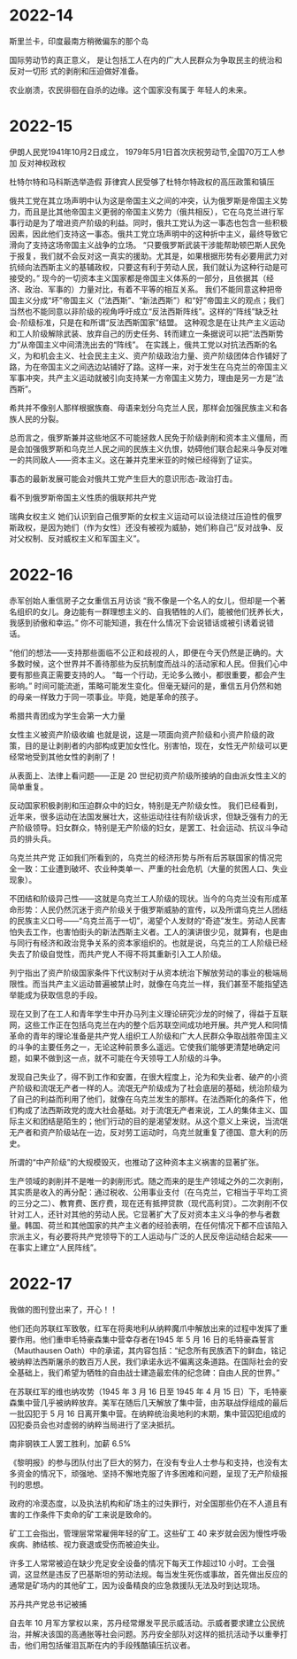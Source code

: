 
# 2022-14

斯里兰卡，印度最南方稍微偏东的那个岛

国际劳动节的真正意义，
是让包括工人在内的广大人民群众为争取民主的统治和反对一切形
式的剥削和压迫做好准备。

农业崩溃，农民徘徊在自杀的边缘。这个国家没有属于
年轻人的未来。













# 2022-15


 伊朗人民党1941年10月2日成立，
1979年5月1日首次庆祝劳动节,全国70万工人参加
反对神权政权

杜特尔特和马科斯选举造假
菲律宾人民受够了杜特尔特政权的高压政策和镇压

俄共工党在其立场声明中认为这是帝国主义之间的冲突，认为俄罗斯是帝国主义势
力，而且是比其他帝国主义更弱的帝国主义势力（俄共相反），它在乌克兰进行军事行动是为了增进资产阶级的利益。同时，俄共工党认为这一事态也包含一些积极因素，因此他们支持这一事态。俄共工党立场声明中的这种折中主义，最终导致它滑向了支持这场帝国主义战争的立场。
“只要俄罗斯武装干涉能帮助顿巴斯人民免于报复，我们就不会反对这一真实的援助。尤其是，如果根据形势有必要用武力对抗倾向法西斯主义的基辅政权，只要这有利于劳动人民，我们就认为这种行动是可接受的。”
现今的一切资本主义国家都是帝国主义体系的一部分，且依据其（经济、政治、军事的）力量对比，有着不平等的相互关系。
我们不能同意这种把帝国主义分成“坏”帝国主义（“法西斯”、“新法西斯”）和“好”帝国主义的观点；我们当然也不能同意以非阶级的视角呼吁成立“反法西斯阵线”。这样的“阵线”缺乏社会-阶级标准，只是在和所谓“反法西斯国家”结盟。
这种观念是在让共产主义运动和工人阶级解除武装、放弃自己的历史任务、转而建立一条据说可以把“法西斯势力”从帝国主义中间清洗出去的“阵线”。
在实践上，俄共工党以对抗法西斯的名义，为和机会主义、社会民主主义、资产阶级政治力量、资产阶级团体合作铺好了路，为在帝国主义之间选边站铺好了路。这样一来，对于发生在乌克兰的帝国主义军事冲突，共产主义运动就被引向支持某一方帝国主义势力，理由是另一方是“法西斯”。

希共并不像别人那样根据族裔、母语来划分乌克兰人民，那样会加强民族主义和各族人民的分裂。

总而言之，俄罗斯兼并这些地区不可能拯救人民免于阶级剥削和资本主义僵局，而是会加强俄罗斯和乌克兰人民之间的民族主义仇恨，妨碍他们联合起来斗争反对唯一的共同敌人——资本主义。这在兼并克里米亚的时候已经得到了证实。

事态的最新发展可能会对俄共工党产生巨大的意识形态-政治打击。



看不到俄罗斯帝国主义性质的俄联邦共产党



瑞典女权主义
她们认识到自己俄罗斯的女权主义运动可以设法绕过压迫性的俄罗斯政权，是因为她们（作为女性）还没有被视为威胁，她们称自己“反对战争、反对父权制、反对威权主义和军国主义”。


# 2022-16
赤军创始人重信房子之女重信五月访谈
“我不像是一个名人的女儿，但却是一个著名组织的女儿。身边能有一群理想主义的、自我牺牲的人们，能被他们抚养长大，我感到骄傲和幸运。”
你不可能知道，我在什么情况下会说错话或被引诱着说错话。

“他们的想法——支持那些面临不公正和歧视的人，即便在今天仍然是正确的。大多数时候，这个世界并不善待那些为反抗制度而战斗的活动家和人民。但我们心中要有那些真正需要支持的人。
“每一个行动，无论多么微小，都很重要，都会产生影响。”
时间可能流逝，策略可能发生变化。但毫无疑问的是，重信五月仍然和她的母亲一样致力于同一项事业。毕竟，她是革命的孩子。


希腊共青团成为学生会第一大力量

女性主义被资产阶级收编
也就是说，这是一项面向资产阶级和小资产阶级的政策，目的是让剥削者的内部构成更加女性化。别害怕，现在，女性无产阶级可以更经常地受到其他女性的剥削了！

从表面上、法律上看问题——正是 20 世纪初资产阶级所接纳的自由派女性主义的简单重复。

反动国家积极剥削和压迫群众中的妇女，特别是无产阶级女性。
我们已经看到，近年来，很多运动在法国发展壮大，这些运动往往有阶级诉求，但缺乏强有力的无产阶级领导。妇女群众，特别是无产阶级的妇女，是罢工、社会运动、抗议斗争动员的排头兵。


乌克兰共产党
正如我们所看到的，乌克兰的经济形势与所有后苏联国家的情况完全一致：工业遭到破坏、农业种类单一、严重的社会危机（大量的贫困人口、失业现象）。

不团结和阶级异己性——这就是乌克兰工人阶级的现状。当今的乌克兰没有形成革命形势：人民仍然沉迷于资产阶级关于俄罗斯威胁的宣传，以及所谓乌克兰人团结的民族主义口号——“乌克兰高于一切”，渴望个人发财的“奇迹”发生。劳动人民害怕失去工作，也害怕街头的新法西斯主义者。工人的演讲很少见，就算有，也是由与同行有经济和政治竞争关系的资本家组织的。也就是说，乌克兰的工人阶级已经失去了阶级自觉性，而共产党人不得不将其重新引入工人阶级。

列宁指出了资产阶级国家条件下代议制对于从资本统治下解放劳动的事业的极端局限性。而当共产主义运动普遍被禁止时，就像在乌克兰一样，我们甚至不能指望选举能成为获取信息的手段。

现在又到了在工人和青年学生中开办马列主义理论研究沙龙的时候了，得益于互联网，这些工作正在包括乌克兰在内的整个后苏联空间成功地开展。共产党人和同情革命的青年的理论准备是共产党人组织工人阶级和广大人民群众争取战胜帝国主义的斗争的主要任务之一，无论这种前景多么遥远。它使我们能够更清楚地确定问题，如果不做到这一点，就不可能在今天领导工人阶级的斗争。

发现自己失业了，得不到工作和安置，在很大程度上，沦为和失业者、破产的小资产阶级和流氓无产者一样的人。流氓无产阶级成为了社会底层的基础，统治阶级为了自己的利益而利用了他们，就像在乌克兰发生的那样。在法西斯化的条件下，他们构成了法西斯政党的庞大社会基础。对于流氓无产者来说，工人的集体主义、国际主义和团结是陌生的；他们行动的目的是渴望发财。从这个意义上来说，当流氓无产者和资产阶级站在一边，反对劳工运动时，乌克兰就重复了德国、意大利的历史。

所谓的“中产阶级”的大规模毁灭，也推动了这种资本主义祸害的显著扩张。


生产领域的剥削并不是唯一的剥削形式。随之而来的是生产领域之外的二次剥削，其实质是收入的再分配：通过税收、公用事业支付（在乌克兰，它相当于平均工资
的三分之二）、教育费、医疗费，现在还有抵押贷款（现代高利贷）。二次剥削不仅针对工人，还针对其他的劳动人民。它显著扩大了反对资本主义斗争的参与者数量。韩国、荷兰和其他国家的共产主义者的经验表明，在任何情况下都不应该陷入宗派主义，有必要将共产党领导下的工人运动与广泛的人民反帝运动结合起来——在事实上建立“人民阵线”。



# 2022-17
我做的图刊登出来了，开心！！

他们还向苏联红军致敬，红军在将奥地利从纳粹魔爪中解放出来的过程中发挥了重要作用。他们重申毛特豪森集中营幸存者在1945 年 5 月 16 日的毛特豪森誓言（Mauthausen Oath）中的承诺，其内容包括：“纪念所有民族洒下的鲜血，铭记被纳粹法西斯屠杀的数百万人民，我们承诺永远不偏离这条道路。在国际社会的安全基础上，我们希望为牺牲的自由战士建造最宏伟的纪念碑：自由人民的世界。”

在苏联红军的维也纳攻势（1945 年 3 月 16 日至 1945 年 4 月 15 日）下，毛特豪森集中营几乎被纳粹放弃。美军在随后几天解放了集中营，由苏联战俘组成的最后一批囚犯于 5 月 16 日离开集中营。在纳粹统治奥地利的末期，集中营囚犯组成的囚犯委员会也对虚弱的纳粹当局进行了坚决抵抗。

南非钢铁工人罢工胜利，加薪 6.5%

《黎明报》的参与团队付出了巨大的努力，在没有专业人士参与和支持，也没有太多资金的情况下，顽强地、坚持不懈地克服了许多困难和问题，呈现了无产阶级报刊的思想。


政府的冷漠态度，以及执法机构和矿场主的过失罪行，对全国那些仍在不人道且有害的工作条件下卖命的矿工来说是致命的。

矿工工会指出，管理层常常雇佣年轻的矿工。这些矿工 40 来岁就会因为慢性呼吸疾病、肺结核、视力衰退或受伤而被迫失业。

许多工人常常被迫在缺少充足安全设备的情况下每天工作超过10 小时。工会强调，这显然是违反了巴基斯坦的劳动法规。每当发生死伤或事故，首先做出反应的通常是矿场内的其他矿工，因为设备精良的应急救援队无法及时到达现场。


苏丹共产党总书记被捕

自去年 10 月军方掌权以来，苏丹经常爆发平民示威活动。示威者要求建立公民统治，并解决该国的高通胀等社会问题。苏丹安全部队对这样的抵抗活动予以重拳打击，他们用包括催泪瓦斯在内的手段残酷镇压抗议者。



























